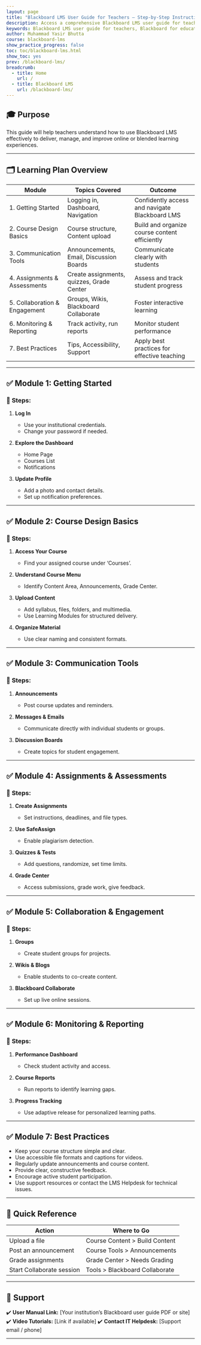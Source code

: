 ```yaml
---
layout: page
title: "Blackboard LMS User Guide for Teachers – Step-by-Step Instructions and Best Practices"
description: Access a comprehensive Blackboard LMS user guide for teachers. Learn how to manage courses, communicate with students, create assignments, and use collaboration tools with step-by-step instructions, tips, and best practices. Perfect for educators and e-learning professionals.
keywords: Blackboard LMS user guide for teachers, Blackboard for educators, Blackboard course management, Blackboard teaching guide, Blackboard assignments, Blackboard communication tools, Blackboard collaboration, Blackboard best practices, Blackboard tutorials for teachers, Blackboard online teaching
author: Muhammad Yasir Bhutta
course: blackboard-lms
show_practice_progress: false
toc: toc/blackboard-lms.html
show_toc: yes
prev: /blackboard-lms/
breadcrumb:
  - title: Home
    url: /
  - title: Blackboard LMS
    url: /blackboard-lms/
---
```


## 🎓 **Purpose**

This guide will help teachers understand how to use Blackboard LMS effectively to deliver, manage, and improve online or blended learning experiences.

---

## 🗂️ **Learning Plan Overview**

| Module                        | Topics Covered                            | Outcome                                        |
| ----------------------------- | ----------------------------------------- | ---------------------------------------------- |
| 1. Getting Started            | Logging in, Dashboard, Navigation         | Confidently access and navigate Blackboard LMS |
| 2. Course Design Basics       | Course structure, Content upload          | Build and organize course content efficiently  |
| 3. Communication Tools        | Announcements, Email, Discussion Boards   | Communicate clearly with students              |
| 4. Assignments & Assessments  | Create assignments, quizzes, Grade Center | Assess and track student progress              |
| 5. Collaboration & Engagement | Groups, Wikis, Blackboard Collaborate     | Foster interactive learning                    |
| 6. Monitoring & Reporting     | Track activity, run reports               | Monitor student performance                    |
| 7. Best Practices             | Tips, Accessibility, Support              | Apply best practices for effective teaching    |

---

## ✅ **Module 1: Getting Started**

### 📍 **Steps:**

1. **Log In**

   * Use your institutional credentials.
   * Change your password if needed.
2. **Explore the Dashboard**

   * Home Page
   * Courses List
   * Notifications
3. **Update Profile**

   * Add a photo and contact details.
   * Set up notification preferences.

---

## ✅ **Module 2: Course Design Basics**

### 📍 **Steps:**

1. **Access Your Course**

   * Find your assigned course under ‘Courses’.
2. **Understand Course Menu**

   * Identify Content Area, Announcements, Grade Center.
3. **Upload Content**

   * Add syllabus, files, folders, and multimedia.
   * Use Learning Modules for structured delivery.
4. **Organize Material**

   * Use clear naming and consistent formats.

---

## ✅ **Module 3: Communication Tools**

### 📍 **Steps:**

1. **Announcements**

   * Post course updates and reminders.
2. **Messages & Emails**

   * Communicate directly with individual students or groups.
3. **Discussion Boards**

   * Create topics for student engagement.

---

## ✅ **Module 4: Assignments & Assessments**

### 📍 **Steps:**

1. **Create Assignments**

   * Set instructions, deadlines, and file types.
2. **Use SafeAssign**

   * Enable plagiarism detection.
3. **Quizzes & Tests**

   * Add questions, randomize, set time limits.
4. **Grade Center**

   * Access submissions, grade work, give feedback.

---

## ✅ **Module 5: Collaboration & Engagement**

### 📍 **Steps:**

1. **Groups**

   * Create student groups for projects.
2. **Wikis & Blogs**

   * Enable students to co-create content.
3. **Blackboard Collaborate**

   * Set up live online sessions.

---

## ✅ **Module 6: Monitoring & Reporting**

### 📍 **Steps:**

1. **Performance Dashboard**

   * Check student activity and access.
2. **Course Reports**

   * Run reports to identify learning gaps.
3. **Progress Tracking**

   * Use adaptive release for personalized learning paths.

---

## ✅ **Module 7: Best Practices**

* Keep your course structure simple and clear.
* Use accessible file formats and captions for videos.
* Regularly update announcements and course content.
* Provide clear, constructive feedback.
* Encourage active student participation.
* Use support resources or contact the LMS Helpdesk for technical issues.

---

## 📄 **Quick Reference**

| Action                    | Where to Go                    |
| ------------------------- | ------------------------------ |
| Upload a file             | Course Content > Build Content |
| Post an announcement      | Course Tools > Announcements   |
| Grade assignments         | Grade Center > Needs Grading   |
| Start Collaborate session | Tools > Blackboard Collaborate |

---

## 💬 **Support**

✔️ **User Manual Link:** \[Your institution’s Blackboard user guide PDF or site]
✔️ **Video Tutorials:** \[Link if available]
✔️ **Contact IT Helpdesk:** \[Support email / phone]

---
